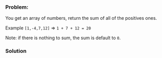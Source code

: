 ### Problem:
<p>You get an array of numbers, return the sum of all of the positives ones.</p>
<p>Example <code>[1,-4,7,12]</code> =&gt; <code>1 + 7 + 12 = 20</code></p>
<p>Note: if there is nothing to sum, the sum is default to <code>0</code>.</p>

### Solution